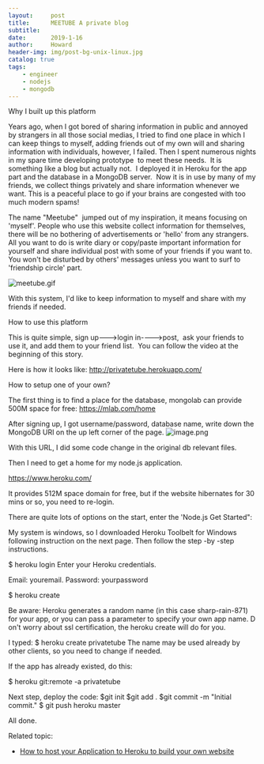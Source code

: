 ```yaml
---
layout:     post
title:      MEETUBE A private blog
subtitle:   
date:       2019-1-16
author:     Howard
header-img: img/post-bg-unix-linux.jpg
catalog: true
tags:
    - engineer
    - nodejs
    - mongodb
---
```


Why I built up this platform

Years ago, when I got bored of sharing information in public and annoyed by strangers in all those social medias, I tried to find one place in which I can keep things to myself, adding friends out of my own will and sharing information with individuals, however, I failed. Then I spent numerous nights in my spare time developing prototype  to meet these needs.  It is something like a blog but actually not.  I deployed it in Heroku for the app part and the database in a MongoDB server.  Now it is in use by many of my friends, we collect things privately and share information whenever we want. This is a peaceful place to go if your brains are congested with too much modern spams! 

The name "Meetube"  jumped out of my inspiration, it means focusing on 'myself'. People who use this website collect information for themselves, there will be no bothering of advertisements or 'hello' from any strangers. All you want to do is write diary or copy/paste important information for yourself and share individual post with some of your friends if you want to. You won't be disturbed by others' messages unless you want to surf to 'friendship circle' part. 

![meetube.gif](https://res.cloudinary.com/hpiynhbhq/image/upload/v1509671932/wvcmvzzarxc5fv2km7uj.gif)

With this system, I'd like to keep information to myself and share with my friends if needed. 

How to use this platform

This is quite simple, sign up--->login in---->post,  ask your friends to use it, and add them to your friend list.  You can follow the video at the beginning of this story.

Here is how it looks like:
http://privatetube.herokuapp.com/


How to setup one of your own?

The first thing is to find a place for the database, mongolab can provide 500M space for free:
https://mlab.com/home

After signing up, I got username/password, database name, write  down the MongoDB URI on the up left corner of the page.
![image.png](https://res.cloudinary.com/hpiynhbhq/image/upload/v1509674147/iz4unauied6nrsefpey8.png)

With this URL, I did some code change in the original db relevant files.


Then I need to get a home for my node.js application.


https://www.heroku.com/




It provides 512M space domain for free, but if the website hibernates for 30 mins or so, you need to re-login.


There are quite lots of options on the start, enter the 'Node.js Get Started":







My system is windows, so I downloaded  Heroku Toolbelt for Windows following instruction on the next page. Then follow the step -by -step instructions.




$ heroku login
Enter your Heroku credentials.

Email: youremail.
Password: yourpassword


$ heroku create

Be aware: Heroku generates a random name (in this case sharp-rain-871) for your app, or you can pass a parameter to specify your own app name. D on't worry about ssl certification, the heroku create will do for you.

I typed:
$ heroku create privatetube
The name may be used already by other clients, so you need to change if needed.


If the app has already existed, do this:

$ heroku git:remote -a privatetube

Next step, deploy the code:
$git init
$git add .
$git commit -m "Initial commit."
$ git push heroku master

All done.



Related topic:

- 
  [How to host your Application to Heroku to build your own website](http://engineerman.club/2015/01/16/How-to-host-your-Application-to-Heroku-to-build-your-own-website/)
